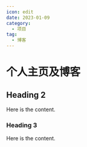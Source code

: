 ```yaml
---
icon: edit
date: 2023-01-09
category:
  - 项目
tag:
  - 博客
---
```


# 个人主页及博客

## Heading 2

Here is the content.

### Heading 3

Here is the content.
